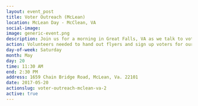 ```yaml
---
layout: event_post
title: Voter Outreach (McLean)
location: McLean Day - McClean, VA
social-image:
image: generic-event.png
description: Join us for a morning in Great Falls, VA as we talk to voters and educate them about Barbara Comstock's record.
action: Volunteers needed to hand out flyers and sign up voters for our mailing list.
day-of-week: Saturday
month: May
day: 20
time: 11:30 AM
end: 2:30 PM
address: 1659 Chain Bridge Road, McLean, Va. 22101
date: 2017-05-20
actionslug: voter-outreach-mclean-va-2
active: true
---
```

